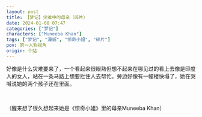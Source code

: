```yaml
---
layout: post
title: 【梦记】灾难中的母亲（碎片）
date: 2024-01-08 07:47
categories: ["梦记"]
characters: ["Muneeba Khan"]
tags: ["梦记", "漫威", "惊奇小姐", "碎片"]
pov: 第一人称视角
origin: 个站
---
```


好像是什么灾难要来了，一个看起来很眼熟但想不起来在哪见过的看上去像是印度人的女人，站在一条马路上想要拦住人去帮忙。旁边好像有一幢楼快塌了，她在哭喊说她的两个孩子还在里面。

<br>

（醒来想了很久想起来她是《惊奇小姐》里的母亲Muneeba Khan）
